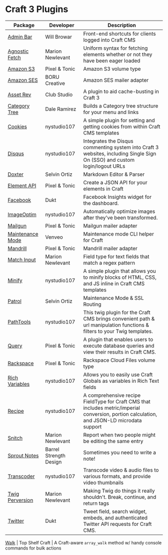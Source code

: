 Craft 3 Plugins
===============

<!-- alphabetical by plugin name -->

Package | Developer | Description
------- | --------- | -----------
[Admin Bar](https://github.com/wbrowar/craft-3-adminbar) | Will Browar | Front-end shortcuts for clients logged into Craft CMS
[Agnostic Fetch](https://github.com/marionnewlevant/craft3-agnostic_fetch) | Marion Newlevant | Uniform syntax for fetching elements whether or not they have been eager loaded
[Amazon S3](https://github.com/craftcms/aws-s3) | Pixel & Tonic | Amazon S3 volume type
[Amazon SES](https://github.com/borucreative/craft3-ses) | BORU Creative | Amazon SES mailer adapter
[Asset Rev](https://github.com/clubstudioltd/craft3-asset-rev) | Club Studio | A plugin to aid cache-busting in Craft 3
[Category Tree](https://github.com/dalewpdevph/category-tree) | Dale Ramirez | Builds a Category tree structure for your menu and links
[Cookies](https://github.com/nystudio107/craft3-cookies) | nystudio107 | A simple plugin for setting and getting cookies from within Craft CMS templates
[Disqus](https://github.com/nystudio107/craft3-disqus) | nystudio107 | Integrates the Disqus commenting system into Craft 3 websites, including Single Sign On (SSO) and custom login/logout URLs
[Doxter](https://github.com/selvinortiz/doxter) | Selvin Ortiz | Markdown Editor & Parser
[Element API](https://github.com/craftcms/element-api) | Pixel & Tonic | Create a JSON API for your elements in Craft
[Facebook](https://github.com/dukt/facebook) | Dukt | Facebook Insights widget for the dashboard.
[ImageOptim](https://github.com/nystudio107/craft3-imageoptim) | nystudio107 | Automatically optimize images after they've been transformed.
[Mailgun](https://github.com/craftcms/mailgun) | Pixel & Tonic | Mailgun mailer adapter
[Maintenance Mode](https://github.com/venveo/craft3-maintenancemode) | Venveo | Maintenance mode CLI helper for Craft
[Mandrill](https://github.com/craftcms/mandrill) | Pixel & Tonic | Mandrill mailer adapter
[Match Input](https://github.com/marionnewlevant/craft3-match_input) | Marion Newlevant | Field type for text fields that match a regex pattern
[Minify](https://github.com/nystudio107/craft3-minify) | nystudio107 | A simple plugin that allows you to minify blocks of HTML, CSS, and JS inline in Craft CMS templates
[Patrol](https://github.com/selvinortiz/patrol) | Selvin Ortiz | Maintenance Mode & SSL Routing
[PathTools](https://github.com/nystudio107/craft3-pathtools) | nystudio107 | This twig plugin for the Craft CMS brings convenient path & url manipulation functions & filters to your Twig templates.
[Query](https://github.com/craftcms/query) | Pixel & Tonic | A plugin that enables users to execute database queries and view their results in Craft CMS.
[Rackspace](https://github.com/craftcms/rackspace) | Pixel & Tonic | Rackspace Cloud Files volume type
[Rich Variables](https://github.com/nystudio107/craft3-richvariables) | nystudio107 | Allows you to easily use Craft Globals as variables in Rich Text fields
[Recipe](https://github.com/nystudio107/craft3-recipe) | nystudio107 | A comprehensive recipe FieldType for Craft CMS that includes metric/imperial conversion, portion calculation, and JSON-LD microdata support
[Snitch](https://github.com/marionnewlevant/craft3-snitch) | Marion Newlevant | Report when two people might be editing the same entry
[Sprout Notes](https://github.com/barrelstrength/sproutnotes) | Barrel Strength Design | Sometimes you need to write a note!
[Transcoder](https://github.com/nystudio107/craft3-transcoder) | nystudio107 | Transcode video & audio files to various formats, and provide video thumbnails
[Twig Perversion](https://github.com/marionnewlevant/craft3-twig_perversion) | Marion Newlevant | Making Twig do things it really shouldn't. Break, continue, and return tags
[Twitter](https://github.com/dukt/twitter) | Dukt | Tweet field, search widget, embeds, and authenticated Twitter API requests for Craft CMS.

[Walk](https://github.com/TopShelfCraft/Craft3-Walk) | Top Shelf Craft | A Craft-aware `array_walk` method w/ handy console commands for bulk actions

